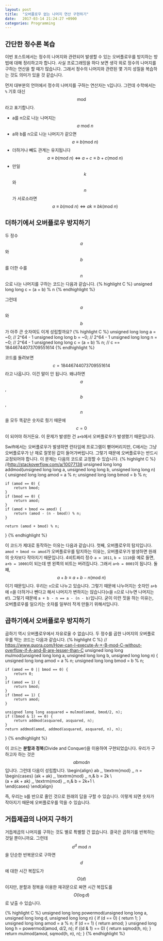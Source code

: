 ```yaml
---
layout: post
title:  "오버플로우 없는 나머지 연산 구현하기"
date:   2017-03-14 21:24:27 +0900
categories: Programming
---
```


## 간단한 정수론 복습

이번 포스트에서는 정수의 나머지와 관련되어 발생할 수 있는 오버플로우를 방지하는 방법에 대해 정리하고자 합니다. 사실 프로그래밍을 하다 보면 생각 외로 정수의 나머지를 구하는 연산을 할 때가 많습니다. 그래서 정수의 나머지와 관련된 몇 가지 성질을 복습하는 것도 의미가 있을 것 같습니다.

먼저 대부분의 언어에서 정수의 나머지를 구하는 연산자는 ```%```입니다. 그런데 수학에서는 ```%``` 기호 대신 $$\textrm{mod}$$ 라고 표기합니다. 

* a를 n으로 나눈 나머지는 $$a \: \textrm{mod} \: n$$
* a와 b를 n으로 나눈 나머지가 같으면 $$a \equiv b (\textrm{mod} \: n)$$
* 더하거나 빼도 관계는 유지됩니다 $$a \equiv b (\textrm{mod} \: n) \iff a + c \equiv b + c (\textrm{mod} \: n)$$
* 만일 $$k$$와 $$n$$가 서로소라면 $$a \equiv b (\textrm{mod} \: n) \iff ak \equiv bk (\textrm{mod} \: n)$$

## 더하기에서 오버플로우 방지하기
두 정수 $$a$$와 $$b$$를 더한 수를 $$n$$으로 나눈 나머지를 구하는 코드는 다음과 같습니다.
{% highlight C %}
unsigned long long c = (a + b) % n
{% endhighlight %}

그런데 $$a$$와 $$b$$가 아주 큰 숫자여도 이게 성립할까요?
{% highlight C %}
unsigned long long a = ~0; // 2^64 - 1
unsigned long long b = ~0; // 2^64 - 1
unsigned long long n = ~0; // 2^64 - 1
unsigned long long c = (a + b) % n;
// c == 18446744073709551614
{% endhighlight %}

코드를 돌려보면 $$c = 18446744073709551614$$라고 나옵니다. 이건 말이 안 됩니다. 왜냐하면 $$a$$,$$b$$,$$n$$을 모두 똑같은 숫자로 줬기 때문에 $$c = 0$$이 되어야 하거든요. 이 문제가 발생한 건 ```a+b```에서 오버플로우가 발생했기 때문입니다.

Swift에서는 오버플로우가 발생하면 런타임에 프로그램이 뻗어버리지만, C에서는 그냥 오버플로우가 난 채로 잘못된 값이 들어가버립니다. 그렇기 때문에 오버플로우는 반드시 교정되어야 합니다. 이 문제는 다음의 코드로 교정할 수 있습니다.
{% highlight C %}
//http://stackoverflow.com/a/10077138
unsigned long long addmod(unsigned long long a, unsigned long long b, unsigned long long n)
{
    unsigned long long amod = a % n;
    unsigned long long bmod = b % n;
    
    if (amod == 0) {
        return bmod;
    }
    if (bmod == 0) {
        return amod;
    }
    if (amod + bmod <= amod) {
        return (amod - (n - bmod)) % n;
    }
    
    return (amod + bmod) % n;
}
{% endhighlight %}

이 코드가 제대로 동작하는 이유는 다음과 같습니다. 첫째, 오버플로우의 탐지입니다. ```amod + bmod <= amod```가 오버플로우를 탐지하는 이유는, 오버플로우가 발생하면 원래의 숫자보다 작아지기 때문입니다. 4비트짜리 정수 ```a = 1011```, ```b = 1110```을 예로 들면, ```a+b = 10001```이 되는데 맨 왼쪽의 비트는 버려집니다. 그래서 ```a+b = 0001```이 됩니다. 둘째, $$a + b \equiv a + b - n (\textrm{mod} \: n)$$이기 때문입니다. 우리는 ```n```으로 나누고 있습니다. 그렇기 때문에 나누어지는 숫자인 ```a+b```에 ```n```을 더하거나 뺀다고 해서 나머지가 변하지는 않습니다(```n```을 ```n```으로 나누면 나머지는 ```0```!). 그렇기 때문에 ```a + b - n == a - (n - b)```입니다. 굳이 이런 짓을 하는 이유는, 오버플로우를 일으키는 숫자를 일부러 작게 만들기 위해서입니다.

## 곱하기에서 오버플로우 방지하기

곱하기 역시 오버플로우에서 자유로울 수 없습니다. 두 정수를 곱한 나머지의 오버플로우를 막는 코드는 다음과 같습니다.
{% highlight C %}
// https://www.quora.com/How-can-I-execute-A-*-B-mod-C-without-overflow-if-A-and-B-are-lesser-than-C
unsigned long long mulmod(unsigned long long a, unsigned long long b, unsigned long long n)
{
    unsigned long long amod = a % n;
    unsigned long long bmod = b % n;
    
    if (amod == 0 || bmod == 0) {
        return 0;
    }
    if (amod == 1) {
        return bmod;
    }
    if (bmod == 1) {
        return amod;
    }
    
    unsigned long long asquared = mulmod(amod, bmod/2, n);
    if ((bmod & 1) == 0) {
        return addmod(asquared, asquared, n);
    }
    return addmod(amod, addmod(asquared, asquared, n), n);
}
{% endhighlight %}

이 코드는 **분할과 정복**(Divide and Conquer)을 이용하여 구현되었습니다. 우리가 구하고자 하는 것은 $$ab \textrm{mod} n$$입니다. 그런데 다음이 성립합니다.
\begin{align}
ab \,\, \textrm{mod} \,\, n = 
\begin{cases}
(ak + ak) \,\, \textrm{mod} \,\, n,& b = 2k \\\
(a + ak + ak) \,\, \textrm{mod} \,\, n,& b = 2k+1 \\\
\end{cases}
\end{align}

즉, 우리는 ```b```를 반으로 줄인 것으로 원래의 답을 구할 수 있습니다. 이렇게 되면 숫자가 작아지기 때문에 오버플로우를 막을 수 있습니다. 

## 거듭제곱의 나머지 구하기
거듭제곱의 나머지를 구하는 것도 별로 특별할 건 없습니다. 결국은 곱하기를 반복하는 것일 뿐이니까요. 그런데 $$a^{d} \,\, \textrm{mod} \,\, n$$을 단순한 반복문으로 구하면 $$d$$에 대한 시간 복잡도가 $$O(d)$$이지만, 분할과 정복을 이용한 재귀문으로 짜면 시간 복잡도를 $$O(\log d)$$로 낮출 수 있습니다.

{% highlight C %}
unsigned long long powermod(unsigned long long a, unsigned long long d, unsigned long long n)
{
    if (d == 0) {
        return 1;
    }
    unsigned long long amod = a % n;
    if (d == 1) {
        return amod;
    }
    unsigned long long h = powermod(amod, d/2, n);
    if ((d & 1) == 0) {
        return sqmod(h, n);
    }
    return mulmod(amod, sqmod(h, n), n);
}
{% endhighlight %}

